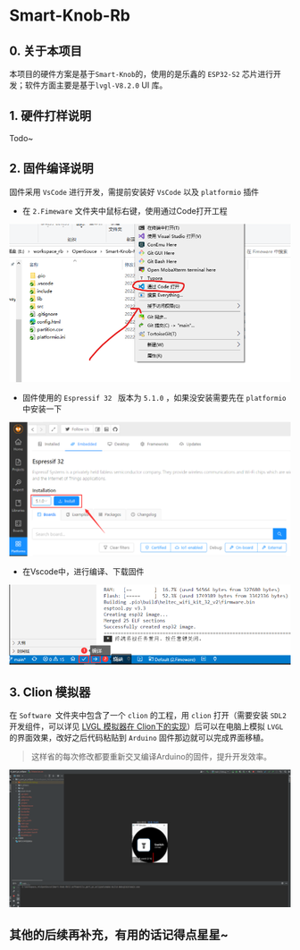 # Smart-Knob-Rb

## 0. 关于本项目

本项目的硬件方案是基于`Smart-Knob`的，使用的是乐鑫的 `ESP32-S2` 芯片进行开发；软件方面主要是基于`lvgl-V8.2.0` UI 库。

## 1. 硬件打样说明

Todo~

## 2. 固件编译说明

固件采用 `VsCode` 进行开发，需提前安装好 `VsCode` 以及 `platformio` 插件

* 在 `2.Fimeware` 文件夹中鼠标右键，使用通过Code打开工程

![](5.Docs/image/1.png)

* 固件使用的 `Espressif 32 ` 版本为 `5.1.0` ，如果没安装需要先在 `platformio` 中安装一下

![](5.Docs/image/2.png)

* 在Vscode中，进行编译、下载固件

![](5.Docs/image/3.png)

## 3. Clion 模拟器

在 `Software `文件夹中包含了一个 `clion` 的工程，用 `clion` 打开（需要安装 `SDL2` 开发组件，可以详见 [LVGL 模拟器在 Clion下的实现](https://blog.csdn.net/Sharpneo/article/details/120915076)）后可以在电脑上模拟 `LVGL` 的界面效果，改好之后代码粘贴到 `Arduino` 固件那边就可以完成界面移植。

> 这样省的每次修改都要重新交叉编译Arduino的固件，提升开发效率。

![](5.Docs/image/4.png)

## 其他的后续再补充，有用的话记得点星星~
